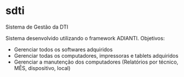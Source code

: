 # sdti
Sistema de Gestão da DTI

Sistema desenvolvido utilizando o framework ADIANTI.
Objetivos:
- Gerenciar todos os softwares adquiridos 
- Gerenciar todas os computadores, impressoras e tablets adquiridos
- Gerenciar a manutenção dos computadores (Relatórios por técnico, MÊS, dispositivo, local)

